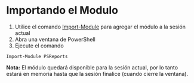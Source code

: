 # Importando el Modulo

1. Utilice el comando [Import-Module](https://msdn.microsoft.com/en-us/powershell/reference/5.1/microsoft.powershell.core/import-module) para agregar el módulo a la sesión actual
2. Abra una ventana de PowerShell
3. Ejecute el comando

``
Import-Module PSReports
``

**Nota:**
El módulo quedará disponible para la sesión actual, por lo tanto estará en memoria hasta que la sesión finalice (cuando cierre la ventana).
